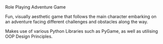 Role Playing Adventure Game

Fun, visually aesthetic game that follows the main character embarking on an adventure facing different challenges and obstacles along the way. 



Makes use of various Python Libraries such as PyGame, as well as utilising OOP Design Principles.
